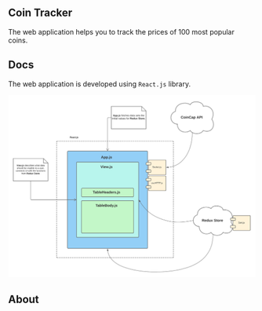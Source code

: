 ## Coin Tracker

The web application helps you to track the prices of 100 most popular coins.

## Docs
The web application is developed using `React.js` library.

![plan](./docs/diagram.png)

## About